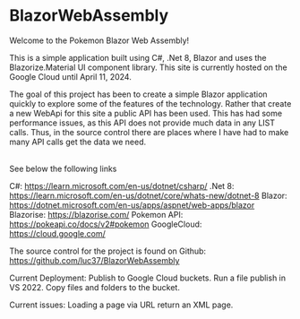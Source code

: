 # BlazorWebAssembly
Welcome to the Pokemon Blazor Web Assembly!

This is a simple application built using C#, .Net 8, Blazor and uses the Blazorize.Material UI component library.
This site is currently hosted on the Google Cloud until April 11, 2024.

The goal of this project has been to create a simple Blazor application quickly to explore some of the features of the technology.
Rather that create a new WebApi for this site a public API has been used. This has had some performance issues, as this API does 
not provide much data in any LIST calls. Thus, in the source control there are places where I have had to make many API calls 
get the data we need. <br /><br />

See below the following links <br />

C#: https://learn.microsoft.com/en-us/dotnet/csharp/
.Net 8: https://learn.microsoft.com/en-us/dotnet/core/whats-new/dotnet-8
Blazor: https://dotnet.microsoft.com/en-us/apps/aspnet/web-apps/blazor
Blazorise: https://blazorise.com/
Pokemon API: https://pokeapi.co/docs/v2#pokemon
GoogleCloud: https://cloud.google.com/

The source control for the project is found on Github: https://github.com/luc37/BlazorWebAssembly

Current Deployment:
Publish to Google Cloud buckets. 
Run a file publish in VS 2022.
Copy files and folders to the bucket.

Current issues:
Loading a page via URL return an XML page.